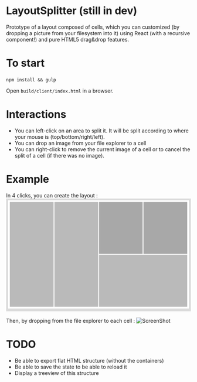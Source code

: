 # LayoutSplitter (still in dev)
Prototype of a layout composed of cells, which you can customized (by dropping a picture from your filesystem into it) using React (with a recursive component!) and pure HTML5 drag&drop features.

# To start
`npm install && gulp`

Open `build/client/index.html` in a browser.

# Interactions
- You can left-click on an area to split it. It will be split according to where your mouse is (top/bottom/right/left).
- You can drop an image from your file explorer to a cell
- You can right-click to remove the current image of a cell or to cancel the split of a cell (if there was no image).

# Example 

In 4 clicks, you can create the layout :
![ScreenShot](https://raw.githubusercontent.com/chtefi/LayoutSplitter/master/help/custom_images_before.png)

Then, by dropping from the file explorer to each cell :
![ScreenShot](https://raw.githubusercontent.com/chtefi/LayoutSplitter/master/help/images_before.png)

# TODO
- Be able to export flat HTML structure (without the containers)
- Be able to save the state to be able to reload it
- Display a treeview of this structure

